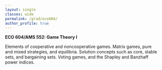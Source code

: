 ```yaml
---
layout: single
classes: wide
permalink: /grad/eco604/
author_profile: true
---
```


**ECO 604/AMS 552: Game Theory I**

Elements of cooperative and noncooperative games. Matrix games, pure and mixed strategies, and equilibria. Solution concepts such as core, stable sets, and bargaining sets. Voting games, and the Shapley and Banzhaff power indices.

<!---

Supplementary Textbooks: *Introductory Econometrics: A Modern Approach* by Jeffrey M. Wooldridge, 7th edition, 2019, Cengage

-->